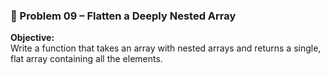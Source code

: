 ### 📄 Problem 09 – Flatten a Deeply Nested Array

**Objective:**  
Write a function that takes an array with nested arrays and returns a single, flat array containing all the elements.
